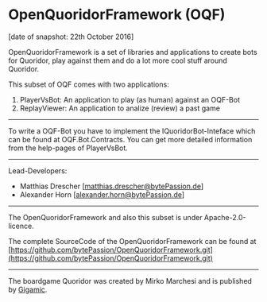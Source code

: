 # OpenQuoridorFramework (OQF)
[date of snapshot: 22th October 2016]

OpenQuoridorFramework is a set of libraries and applications to create bots for Quoridor, play against them and do a lot more cool stuff around Quoridor.

This subset of OQF comes with two applications:
1. PlayerVsBot:  An application to play (as human) against an OQF-Bot
2. ReplayViewer: An application to analize (review) a past game

---

To write a OQF-Bot you have to implement the IQuoridorBot-Inteface which can be found at OQF.Bot.Contracts. You can get more detailed information from the help-pages of PlayerVsBot.

---

Lead-Developers:
- Matthias Drescher [[matthias.drescher@bytePassion.de](matthias.drescher@bytePassion.de)]
- Alexander Horn [[alexander.horn@bytePassion.de](alexander.horn@bytePassion.de)]

---

The OpenQuoridorFramework and also this subset is under Apache-2.0-licence.

The complete SourceCode of the OpenQuoridorFramework can be found at [https://github.com/bytePassion/OpenQuoridorFramework.git](https://github.com/bytePassion/OpenQuoridorFramework.git)

---
The boardgame Quoridor was created by Mirko Marchesi and is published by [Gigamic](http://en.gigamic.com/).
